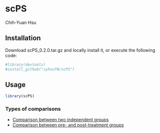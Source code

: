 scPS
================
Chih-Yuan Hsu

## Installation

Download scPS_0.2.0.tar.gz and locally install it, or execute the
following code:

``` r
#library(devtools)
#install_github("cyhsuTN/scPS")
```

## Usage

``` r
library(scPS)
```

### Types of comparisons

- [Comparison between two independent groups](scPS_indep.md)
- [Comparison between pre- and post-treatment groups](scPS_paired.md)

